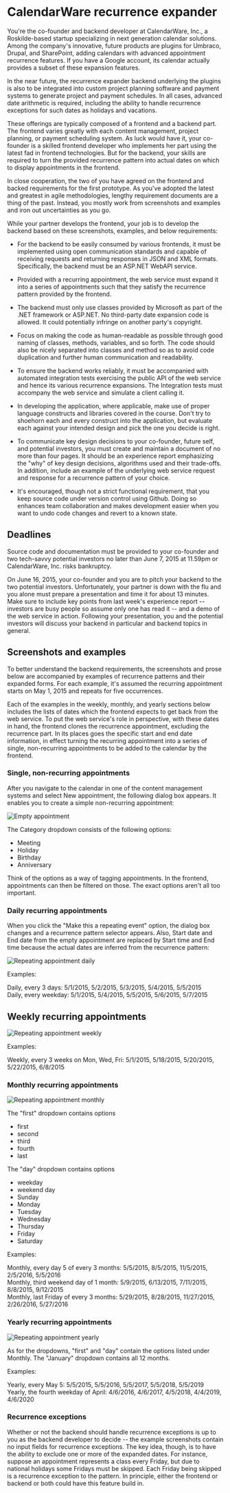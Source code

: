 # CalendarWare recurrence expander

You're the co-founder and backend developer at CalendarWare, Inc., a
Roskilde-based startup specializing in next generation calendar
solutions. Among the company's innovative, future products are plugins for
Umbraco, Drupal, and SharePoint, adding calendars with advanced
appointment recurrence features. If you have a Google account, its
calendar actually provides a subset of these expansion features. 

In the near future, the recurrence expander backend underlying the 
plugins is also to be integrated into custom project planning 
software and payment systems to generate project and payment schedules. 
In all cases, advanced date arithmetic is required, including the ability 
to handle recurrence exceptions for such dates as holidays and vacations.

These offerings are typically composed of a frontend and a backend
part. The frontend varies greatly with each content management,
project planning, or payment scheduling system. As luck would have it,
your co-founder is a skilled frontend developer who implements her
part using the latest fad in frontend technologies. But for the 
backend, your skills are required to turn the provided recurrence 
pattern into actual dates on which to display appointments in the 
frontend.

In close cooperation, the two of you have agreed on the frontend and
backed requirements for the first prototype. As you've adopted the 
latest and greatest in agile methodologies, lengthy requirement 
documents are a thing of the past. Instead, you mostly work from 
screenshots and examples and iron out uncertainties as you go.

While your partner develops the frontend, your job is to develop the
backend based on these screenshots, examples, and below requirements:

  - For the backend to be easily consumed by various frontends, it
    must be implemented using open communication standards and capable
    of receiving requests and returning responses in JSON and XML
    formats. Specifically, the backend must be an ASP.NET WebAPI
    service.

  - Provided with a recurring appointment, the web service must expand
    it into a series of appointments such that they satisfy the 
	recurrence pattern provided by the frontend. 

  - The backend must only use classes provided by Microsoft as
    part of the .NET framework or ASP.NET. No third-party
	date expansion code is allowed. It could potentially infringe on 
	another party's copyright.

  - Focus on making the code as human-readable as possible through
    good naming of classes, methods, variables, and so forth. The code
    should also be nicely separated into classes and method so as to
    avoid code duplication and further human communication and readability.

  - To ensure the backend works reliably, it must be accompanied with
    automated integration tests exercising the public API of the web 
	service and hence its various recurrence expansions. The Integration 
	tests must accompany the web service and simulate a client calling it.

  - In developing the application, where applicable, make use of
    proper language constructs and libraries covered in the
    course. Don't try to shoehorn each and every construct into the
    application, but evaluate each against your intended design and
    pick the one you decide is right.

  - To communicate key design decisions to your co-founder, future self, 
    and potential investors, you must create and maintain a document of 
	no more than four pages. It should be an experience report emphasizing 
	the "why" of key design decisions, algorithms used and their trade-offs.
	In addition, include an example of the underlying web service request 
	and response for a recurrence pattern of your choice.

  - It's encouraged, though not a strict functional requirement, that 
    you keep source code under version control using Github. Doing so
	enhances team collaboration and makes development easier when
	you want to undo code changes and revert to a known state.

## Deadlines

Source code and documentation must be provided to your co-founder and
two tech-savvy potential investors no later than June 7, 2015 at 11.59pm 
or CalendarWare, Inc. risks bankruptcy.

On June 16, 2015, your co-founder and you are to pitch
your backend to the two potential investors. Unfortunately, your 
partner is down with the flu and you alone must prepare a presentation
and time it for about 13 minutes. Make sure to include key points from last 
week's experience report -- investors are busy people so assume only one 
has read it -- and a demo of the web service in action. 
Following your presentation, you and the potential investors will discuss 
your backend in particular and backend topics in general.

## Screenshots and examples

To better understand the backend requirements, the screenshots and prose below
are accompanied by examples of recurrence patterns and their expanded forms. For 
each example, it's assumed the recurring appointment starts on May 1, 2015 and
repeats for five occurrences. 

Each of the examples in the weekly, monthly, and yearly sections below includes 
the lists of dates which the frontend expects to get back from the web service. 
To put the web service's role in perspective, with these dates in hand, the 
frontend clones the recurrence appointment, excluding the recurrence part. In 
its places goes the specific start and end date information, in effect turning 
the recurring appointment into a series of single, non-recurring appointments 
to be added to the calendar by the frontend.

### Single, non-recurring appointments

After you navigate to the calendar in one of the content management systems 
and select New appointment, the following dialog box appears. It enables you to 
create a simple non-recurring appointment:

![Empty appointment](Empty-appointment.png)

The Category dropdown consists of the following options:

  - Meeting
  - Holiday
  - Birthday
  - Anniversary

Think of the options as a way of tagging appointments. In the frontend, appointments 
can then be filtered on those. The exact options aren't all too important.

### Daily recurring appointments

When you click the "Make this a repeating event" option, the dialog box changes and
a recurrence pattern selector appears. Also, Start date and End date 
from the empty appointment are replaced by Start time
and End time because the actual dates are inferred from the recurrence
pattern:

![Repeating appointment daily](Repeating-appointment-daily.png)

Examples: 

Daily, every 3 days: 5/1/2015, 5/2/2015, 5/3/2015, 5/4/2015, 5/5/2015  
Daily, every weekday: 5/1/2015, 5/4/2015, 5/5/2015, 5/6/2015, 5/7/2015

## Weekly recurring appointments

![Repeating appointment weekly](Repeating-appointment-weekly.png)

Examples: 

Weekly, every 3 weeks on Mon, Wed, Fri: 5/1/2015, 5/18/2015, 5/20/2015, 5/22/2015, 6/8/2015

### Monthly recurring appointments

![Repeating appointment monthly](Repeating-appointment-monthly.png)

The "first" dropdown contains options

  - first
  - second
  - third
  - fourth
  - last

The "day" dropdown contains options

  - weekday
  - weekend day
  - Sunday
  - Monday
  - Tuesday
  - Wednesday
  - Thursday
  - Friday
  - Saturday

Examples:

Monthly, every day 5 of every 3 months: 5/5/2015, 8/5/2015, 11/5/2015, 2/5/2016, 5/5/2016  
Monthly, third weekend day of 1 month: 5/9/2015, 6/13/2015, 7/11/2015, 8/8/2015, 9/12/2015  
Monthly, last Friday of every 3 months: 5/29/2015, 8/28/2015, 11/27/2015, 2/26/2016, 5/27/2016

### Yearly recurring appointments

![Repeating appointment yearly](Repeating-appointment-yearly.png)

As for the dropdowns, "first" and "day" contain the options listed under Monthly. The
"January" dropdown contains all 12 months.

Examples:

Yearly, every May 5: 5/5/2015, 5/5/2016, 5/5/2017, 5/5/2018, 5/5/2019  
Yearly, the fourth weekday of April: 4/6/2016, 4/6/2017, 4/5/2018, 4/4/2019, 4/6/2020

### Recurrence exceptions

Whether or not the backend should handle recurrence exceptions is up to you as the backend 
developer to decide -- the example screenshots contain no input fields for recurrence exceptions. 
The key idea, though, is to have the ability to exclude one or more of the expanded dates. 
For instance, suppose an appointment represents a class every Friday, but due to national 
holidays some Fridays must be skipped. Each Friday being skipped is a recurrence exception 
to the pattern. In principle, either the frontend or backend or both could have this feature
build in.